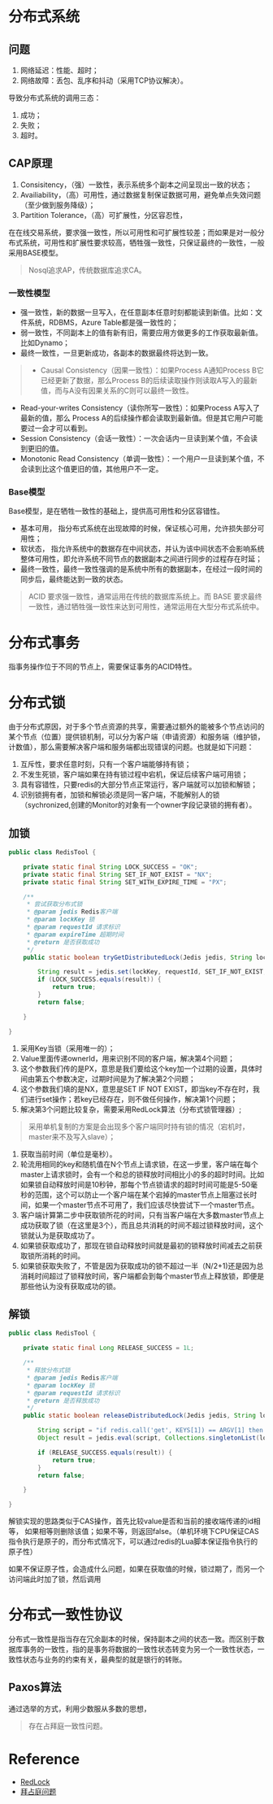 # 分布式系统
## 问题
1. 网络延迟：性能、超时；
2. 网络故障：丢包、乱序和抖动（采用TCP协议解决）。

导致分布式系统的调用三态：
1. 成功；
2. 失败；
3. 超时。




## CAP原理
1. Consisitency，（强）一致性，表示系统多个副本之间呈现出一致的状态；
2. Availiability，（高）可用性，通过数据复制保证数据可用，避免单点失效问题（至少做到服务降级）；
3. Partition Tolerance，（高）可扩展性，分区容忍性，

在在线交易系统，要求强一致性，所以可用性和可扩展性较差；而如果是对一般分布式系统，可用性和扩展性要求较高，牺牲强一致性，只保证最终的一致性，一般采用BASE模型。

> Nosql追求AP，传统数据库追求CA。

### 一致性模型
- 强一致性，新的数据一旦写入，在任意副本任意时刻都能读到新值。比如：文件系统，RDBMS，Azure Table都是强一致性的；
- 弱一致性，不同副本上的值有新有旧，需要应用方做更多的工作获取最新值。比如Dynamo；
- 最终一致性，一旦更新成功，各副本的数据最终将达到一致。


> - Causal Consistency（因果一致性）：如果Process A通知Process B它已经更新了数据，那么Process B的后续读取操作则读取A写入的最新值，而与A没有因果关系的C则可以最终一致性。
- Read-your-writes Consistency（读你所写一致性）：如果Process A写入了最新的值，那么 Process A的后续操作都会读取到最新值。但是其它用户可能要过一会才可以看到。
- Session Consistency（会话一致性）：一次会话内一旦读到某个值，不会读到更旧的值。
- Monotonic Read Consistency（单调一致性）：一个用户一旦读到某个值，不会读到比这个值更旧的值，其他用户不一定。

### Base模型
Base模型，是在牺牲一致性的基础上，提供高可用性和分区容错性。
- 基本可用， 指分布式系统在出现故障的时候，保证核心可用，允许损失部分可用性；
- 软状态， 指允许系统中的数据存在中间状态，并认为该中间状态不会影响系统整体可用性，即允许系统不同节点的数据副本之间进行同步的过程存在时延；
- 最终一致性，最终一致性强调的是系统中所有的数据副本，在经过一段时间的同步后，最终能达到一致的状态。

> ACID 要求强一致性，通常运用在传统的数据库系统上。而 BASE 要求最终一致性，通过牺牲强一致性来达到可用性，通常运用在大型分布式系统中。

# 分布式事务
指事务操作位于不同的节点上，需要保证事务的ACID特性。


# 分布式锁
由于分布式原因，对于多个节点资源的共享，需要通过额外的能被多个节点访问的某个节点（位置）提供锁机制，可以分为客户端（申请资源）和服务端（维护锁，计数值），那么需要解决客户端和服务端都出现错误的问题。也就是如下问题：
1. 互斥性，要求任意时刻，只有一个客户端能够持有锁；
2. 不发生死锁，客户端如果在持有锁过程中宕机，保证后续客户端可用锁；
3. 具有容错性，只要redis的大部分节点正常运行，客户端就可以加锁和解锁；
4. 识别锁拥有者，加锁和解锁必须是同一客户端，不能解别人的锁（sychronized,创建的Monitor的对象有一个owner字段记录锁的拥有者）。

## 加锁

```java
public class RedisTool {

    private static final String LOCK_SUCCESS = "OK";
    private static final String SET_IF_NOT_EXIST = "NX";
    private static final String SET_WITH_EXPIRE_TIME = "PX";

    /**
     * 尝试获取分布式锁
     * @param jedis Redis客户端
     * @param lockKey 锁
     * @param requestId 请求标识
     * @param expireTime 超期时间
     * @return 是否获取成功
     */
    public static boolean tryGetDistributedLock(Jedis jedis, String lockKey, String requestId, int expireTime) {

        String result = jedis.set(lockKey, requestId, SET_IF_NOT_EXIST, SET_WITH_EXPIRE_TIME, expireTime);
        if (LOCK_SUCCESS.equals(result)) {
            return true;
        }
        return false;

    }

}
```
1. 采用Key当锁（采用唯一的）；
2. Value里面传递ownerId，用来识别不同的客户端，解决第4个问题；
3. 这个参数我们传的是PX，意思是我们要给这个key加一个过期的设置，具体时间由第五个参数决定，过期时间是为了解决第2个问题；
4. 这个参数我们填的是NX，意思是SET IF NOT EXIST，即当key不存在时，我们进行set操作；若key已经存在，则不做任何操作，解决第1个问题；
5. 解决第3个问题比较复杂，需要采用RedLock算法（分布式锁管理器）;

> 采用单机复制的方案是会出现多个客户端同时持有锁的情况（宕机时，master来不及写入slave）；

1. 获取当前时间（单位是毫秒）。
2. 轮流用相同的key和随机值在N个节点上请求锁，在这一步里，客户端在每个master上请求锁时，会有一个和总的锁释放时间相比小的多的超时时间。比如如果锁自动释放时间是10秒钟，那每个节点锁请求的超时时间可能是5-50毫秒的范围，这个可以防止一个客户端在某个宕掉的master节点上阻塞过长时间，如果一个master节点不可用了，我们应该尽快尝试下一个master节点。
3. 客户端计算第二步中获取锁所花的时间，只有当客户端在大多数master节点上成功获取了锁（在这里是3个），而且总共消耗的时间不超过锁释放时间，这个锁就认为是获取成功了。
4. 如果锁获取成功了，那现在锁自动释放时间就是最初的锁释放时间减去之前获取锁所消耗的时间。
5. 如果锁获取失败了，不管是因为获取成功的锁不超过一半（N/2+1)还是因为总消耗时间超过了锁释放时间，客户端都会到每个master节点上释放锁，即便是那些他认为没有获取成功的锁。


## 解锁

```java
public class RedisTool {

    private static final Long RELEASE_SUCCESS = 1L;

    /**
     * 释放分布式锁
     * @param jedis Redis客户端
     * @param lockKey 锁
     * @param requestId 请求标识
     * @return 是否释放成功
     */
    public static boolean releaseDistributedLock(Jedis jedis, String lockKey, String requestId) {

        String script = "if redis.call('get', KEYS[1]) == ARGV[1] then return redis.call('del', KEYS[1]) else return 0 end";
        Object result = jedis.eval(script, Collections.singletonList(lockKey), Collections.singletonList(requestId));

        if (RELEASE_SUCCESS.equals(result)) {
            return true;
        }
        return false;

    }

}
```

解锁实现的思路类似于CAS操作，首先比较value是否和当前的接收端传递的id相等， 如果相等则删除该值；如果不等，则返回false。（单机环境下CPU保证CAS指令执行是原子的，而分布式情况下，可以通过redis的Lua脚本保证指令执行的原子性）

如果不保证原子性，会造成什么问题，如果在获取值的时候，锁过期了，而另一个访问端此时加了锁，然后调用

# 分布式一致性协议
分布式一致性是指当存在冗余副本的时候，保持副本之间的状态一致。而区别于数据库事务的一致性，指的是事务将数据的一致性状态转变为另一个一致性状态，一致性状态与业务的约束有关，最典型的就是银行的转账。
## Paxos算法
通过选举的方式，利用少数服从多数的思想，


> 存在占拜庭一致性问题。




# Reference
- [RedLock](https://www.cnblogs.com/ironPhoenix/p/6048467.html)
- [拜占庭问题](https://www.jianshu.com/p/5fea30b25f0a)
